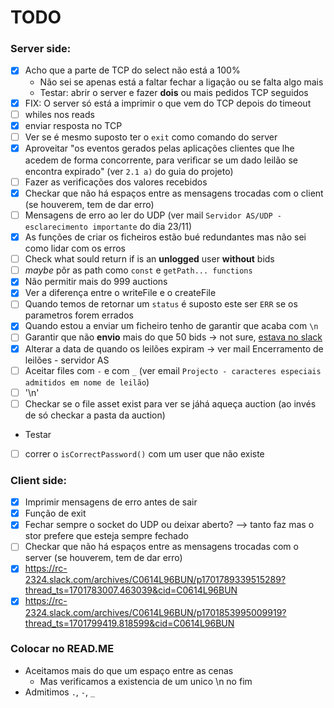 # TODO

### Server side:

- [x] Acho que a parte de TCP do select não está a 100%
  - Não sei se apenas está a faltar fechar a ligação ou se falta algo mais
  - Testar: abrir o server e fazer **dois** ou mais pedidos TCP seguidos
- [x] FIX: O server só está a imprimir o que vem do TCP depois do timeout
- [ ] whiles nos reads
- [x] enviar resposta no TCP
- [ ] Ver se é mesmo suposto ter o `exit` como comando do server
- [x] Aproveitar "os eventos gerados pelas aplicações clientes que lhe acedem de forma concorrente, para veriﬁcar se um dado leilão se encontra expirado" (ver `2.1 a)` do guia do projeto)
- [ ] Fazer as verificações dos valores recebidos
- [x] Checkar que não há espaços entre as mensagens trocadas com o client (se houverem, tem de dar erro)
- [ ] Mensagens de erro ao ler do UDP (ver mail `Servidor AS/UDP - esclarecimento importante` do dia 23/11)
- [x] As funções de criar os ficheiros estão bué redundantes mas não sei como lidar com os erros
- [ ] Check what sould return if is an **unlogged** user **without** bids
- [ ] _maybe_ pôr as path como `const` e `getPath... functions`
- [x] Não permitir mais do 999 auctions
- [x] Ver a diferença entre o writeFile e o createFile
- [ ] Quando temos de retornar um `status` é suposto este ser `ERR` se os parametros forem errados
- [x] Quando estou a enviar um ficheiro tenho de garantir que acaba com `\n`
- [ ] Garantir que não **envio** mais do que 50 bids -> not sure, [estava no slack](https://rc-2324.slack.com/archives/C0614L96BUN/p1701964605129539)
- [x] Alterar a data de quando os leilões expiram -> ver mail Encerramento de leilões - servidor AS
- [ ] Aceitar files com `-` e com `_` (ver email `Projecto - caracteres especiais admitidos em nome de leilão`)
- [ ] '\n'
- [ ] Checkar se o file asset exist para ver se jáhá aqueça auction (ao invés de só checkar a pasta da auction)

- Testar
- [ ] correr o `isCorrectPassword()` com um user que não existe

### Client side:

- [x] Imprimir mensagens de erro antes de sair
- [x] Função de exit
- [x] Fechar sempre o socket do UDP ou deixar aberto? --> tanto faz mas o stor prefere que esteja sempre fechado
- [ ] Checkar que não há espaços entre as mensagens trocadas com o server (se houverem, tem de dar erro)
- [x] https://rc-2324.slack.com/archives/C0614L96BUN/p1701789339515289?thread_ts=1701783007.463039&cid=C0614L96BUN
- [x] https://rc-2324.slack.com/archives/C0614L96BUN/p1701853995009919?thread_ts=1701799419.818599&cid=C0614L96BUN

### Colocar no READ.ME

- Aceitamos mais do que um espaço entre as cenas
  - Mas verificamos a existencia de um unico \n no fim
- Admitimos `.`, `-`, `_`
